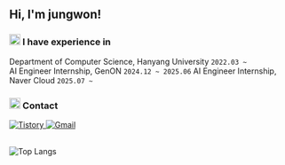 <!--Header 코드-->
<!--
<div align="center">
  <img src="https://capsule-render.vercel.app/api?type=venom&color=auto&height=300&section=header&text=JungWon's%20GitHub" />
</div>-->

## Hi, I'm jungwon!

### <img src="https://github.com/user-attachments/assets/18221814-3ee3-4b6d-a98c-f9110243df12" width="20" /> I have experience in
Department of Computer Science, Hanyang University `2022.03 ~`  
AI Engineer Internship, GenON `2024.12 ~ 2025.06`
AI Engineer Internship, Naver Cloud `2025.07 ~ `

### <img src="https://github.com/user-attachments/assets/7de40d0b-4927-4950-9f18-2597990c6888" width="20" /> Contact  
<a href="https://udttstudy.tistory.com/">
  <img src="https://img.shields.io/badge/Tistory-000000?style=for-the-badge&logo=Tistory&logoColor=white" alt="Tistory"/>
</a>
<a href="mailto:ljungwon91@gmail.com">
  <img src="https://img.shields.io/badge/Gmail-EA4335?style=for-the-badge&logo=Gmail&logoColor=white" alt="Gmail"/>
</a>
<br><br>

![Top Langs](https://github-readme-stats.vercel.app/api/top-langs/?username=mooonyjw\&layout=compact)
